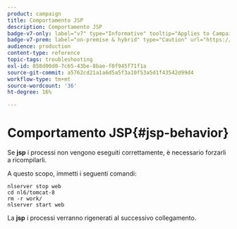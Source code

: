 ```yaml
---
product: campaign
title: Comportamento JSP
description: Comportamento JSP
badge-v7-only: label="v7" type="Informative" tooltip="Applies to Campaign Classic v7 only"
badge-v7-prem: label="on-premise & hybrid" type="Caution" url="https://experienceleague.adobe.com/docs/campaign-classic/using/installing-campaign-classic/architecture-and-hosting-models/hosting-models-lp/hosting-models.html?lang=en" tooltip="Applies to on-premise and hybrid deployments only"
audience: production
content-type: reference
topic-tags: troubleshooting
exl-id: 858d00d0-7c65-43be-8bae-f0f945f71f1a
source-git-commit: a5762cd21a1a6d5a5f3a10f53a5d1f43542d99d4
workflow-type: tm+mt
source-wordcount: '36'
ht-degree: 16%

---
```


# Comportamento JSP{#jsp-behavior}



Se **jsp** i processi non vengono eseguiti correttamente, è necessario forzarli a ricompilarli.

A questo scopo, immetti i seguenti comandi:

```
nlserver stop web
cd nl6/tomcat-8
rm -r work/
nlserver start web
```

La **jsp** i processi verranno rigenerati al successivo collegamento.
